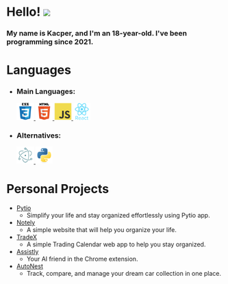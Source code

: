 <h1 align="left">Hello! <img src="https://raw.githubusercontent.com/MartinHeinz/MartinHeinz/master/wave.gif" width="30px"></h1>
<h3 align="left">My name is Kacper, and I'm an 18-year-old. I've been programming since 2021.</h3>

<h1 align="left">Languages</h1>
<ul>
<li> <h3>Main Languages:</h3> <p align="left"> <a href="https://www.w3schools.com/css/" target="_blank" rel="noreferrer"> <img src="https://raw.githubusercontent.com/devicons/devicon/master/icons/css3/css3-original-wordmark.svg" alt="css3" width="40" height="40"/> </a>  <a href="https://www.w3.org/html/" target="_blank" rel="noreferrer"> <img src="https://raw.githubusercontent.com/devicons/devicon/master/icons/html5/html5-original-wordmark.svg" alt="html5" width="40" height="40"/> </a> <a href="https://developer.mozilla.org/en-US/docs/Web/JavaScript" target="_blank" rel="noreferrer"> <img src="https://raw.githubusercontent.com/devicons/devicon/master/icons/javascript/javascript-original.svg" alt="javascript" width="40" height="40"/> </a> <a href="https://reactjs.org/" target="_blank" rel="noreferrer"> <img src="https://raw.githubusercontent.com/devicons/devicon/master/icons/react/react-original-wordmark.svg" alt="react" width="40" height="40"/> </a> </p></li>
<li><h3>Alternatives:</h3> <p align="left"> <a href="https://www.electronjs.org" target="_blank" rel="noreferrer"> <img src="https://raw.githubusercontent.com/devicons/devicon/master/icons/electron/electron-original.svg" alt="electron" width="40" height="40"/> </a> <a href="https://www.python.org" target="_blank" rel="noreferrer"> <img src="https://raw.githubusercontent.com/devicons/devicon/master/icons/python/python-original.svg" alt="python" width="40" height="40"/> </a> </p> </li>
</ul>

<h1 align="left">Personal Projects</h1>

- [Pytio](https://github.com/Kaspiu/Pytio)
  - Simplify your life and stay organized effortlessly using Pytio app.
- [Notely](https://github.com/Kaspiu/Notely)
  - A simple website that will help you organize your life.
- [TradeX](https://github.com/Kaspiu/TradeX)
  - A simple Trading Calendar web app to help you stay organized.
- [Assistly](https://github.com/Kaspiu/Assistly)
  - Your AI friend in the Chrome extension.
- [AutoNest](https://github.com/Kaspiu/AutoNest)
  - Track, compare, and manage your dream car collection in one place.
